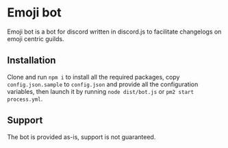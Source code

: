 # Emoji bot

Emoji bot is a bot for discord written in discord.js to facilitate
changelogs on emoji centric guilds.

## Installation

Clone and run `npm i` to install all the required packages,
copy `config.json.sample` to `config.json` and provide all
the configuration variables, then launch it by running
`node dist/bot.js` or `pm2 start process.yml`.

## Support

The bot is provided as-is, support is not guaranteed.